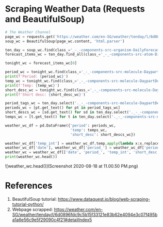 # Scraping Weather Data (Requests and BeautifulSoup)

```python
# The Weather Channel
page_wc = requests.get('https://weather.com/en-SG/weather/tenday/l/6d0896fdc9c5b15f33121e83b62e4094e3c07f495ba1a6e56c9e5f29090c4f21#detailIndex5')
soup_wc = BeautifulSoup(page_wc.content, 'html.parser')

ten_day = soup_wc.find(class_='_-_-components-src-organism-DailyForecast-DailyForecast--DisclosureList--nosQS')
forecast_items_wc = ten_day.find_all(class_='_-_-components-src-atom-Disclosure-Disclosure--themeList--1Dz21')

tonight_wc = forecast_items_wc[0]

period_wc = tonight_wc.find(class_='_-_-components-src-molecule-DaypartDetails-DailyContent-DailyContent--daypartName--3emSU').get_text()
print(f'Period: {period_wc}')
temp_wc = tonight_wc.find(class_='_-_-components-src-molecule-DaypartDetails-DailyContent-DailyContent--temp--1s3a7').get_text()
print(f'Temp: {temp_wc}')
short_desc_wc = tonight_wc.find(class_='_-_-components-src-molecule-DaypartDetails-DailyContent-DailyContent--narrative--3Ti6_').get_text()
print(f'Short desc: {short_desc_wc}')

period_tags_wc = ten_day.select('._-_-components-src-molecule-DaypartDetails-DailyContent-DailyContent--daypartName--3emSU')
periods_wc = [pt.get_text() for pt in period_tags_wc]
short_descs_wc = [sd.get_text() for sd in ten_day.select('._-_-components-src-molecule-DaypartDetails-DailyContent-DailyContent--narrative--3Ti6_')]
temps_wc = [t.get_text() for t in ten_day.select('._-_-components-src-molecule-DaypartDetails-DailyContent-DailyContent--temp--1s3a7')]

weather_wc_df = pd.DataFrame({'period': periods_wc,
                              'temp': temps_wc,
                              'short_desc': short_descs_wc})

weather_wc_df['temp_int'] = weather_wc_df.temp.apply(lambda x:x.replace(u"\u00b0", '')).astype('int')
weather_wc_df['date'], weather_wc_df['period_'] = weather_wc_df['period'].str.split('|', 1).str
weather_wc = weather_wc_df[['date', 'period_', 'temp_int', 'short_desc']]
print(weather_wc.head())
```

![weather_wc.head()](Screenshot 2020-08-18 at 11.00.50 PM.png)

# References

1. BeautifulSoup tutorial: https://www.dataquest.io/blog/web-scraping-tutorial-python/
2. Webpage scrapped: https://weather.com/en-SG/weather/tenday/l/6d0896fdc9c5b15f33121e83b62e4094e3c07f495ba1a6e56c9e5f29090c4f21#detailIndex5
